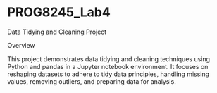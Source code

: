 # PROG8245_Lab4
Data Tidying and Cleaning Project

Overview

This project demonstrates data tidying and cleaning techniques using Python and pandas in a Jupyter notebook environment. It focuses on reshaping datasets to adhere to tidy data principles, handling missing values, removing outliers, and preparing data for analysis. 